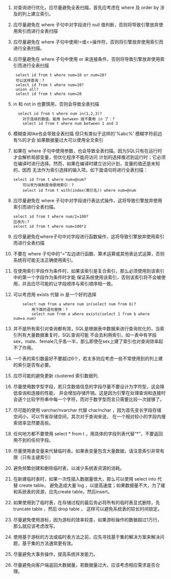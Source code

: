 1. 对查询进行优化，应尽量避免全表扫描，首先应考虑在 where 及 order by 涉及的列上建立索引。

2. 应尽量避免在 where 子句中对字段进行 null 值判断，否则将导致引擎放弃使用索引而进行全表扫描

3. 应尽量避免在 where 子句中使用!=或<>操作符，否则将引擎放弃使用索引而进行全表扫描。

4. 应尽量避免在 where 子句中使用 or 来连接条件，否则将导致引擎放弃使用索引而进行全表扫描
   ```aidl
    select id from t where num=10 or num=20? 
    可以这样查询：? 
    select id from t where num=10? 
    union all? 
    select id from t where num=20
    ```
5. in 和 not in 也要慎用，否则会导致全表扫描
    ```aidl
      select id from t where num in(1,2,3)? 
        对于连续的数值，能用 between 就不要用 in 了：? 
        select id from t where num between 1 and 3
    ```
6. 模糊查询like也会导致全表扫描 但只有类似于这样的'%abc%' 模糊字符前边有%的才会
    如果数据量过大可以使用全文索引
7. 如果在 where 子句中使用参数，也会导致全表扫描。因为SQL只有在运行时才会解析局部变量，但优化程序不能将访问
    计划的选择推迟到运行时；它必须在编译时进行选择。然而，如果在编译时建立访问计划，变量的值还是未知的，因而
    无法作为索引选择的输入项。如下面语句将进行全表扫描：
    ```aidl
    select id from t where num=@num? 
        可以改为强制查询使用索引：? 
        select id from t with(index(索引名)) where num=@num
    ```

8. 应尽量避免在 where 子句中对字段进行表达式操作，这将导致引擎放弃使用索引而进行全表扫描。
    ```aidl
    select id from t where num/2=100? 
    应改为:? 
    select id from t where num=100*2
    ```
9. 应尽量避免在where子句中对字段进行函数操作，这将导致引擎放弃使用索引而进行全表扫描

10. 不要在 where 子句中的“=”左边进行函数、算术运算或其他表达式运算，否则系统将可能无法正确使用索引。

11. 在使用索引字段作为条件时，如果该索引是复合索引，那么必须使用到该索引中的第一个字段作为条件时才能
    保证系统使用该索引，否则该索引将不会被使用，并且应尽可能的让字段顺序与索引顺序相一致。

12. 可以考虑用 exists 代替 in 是一个好的选择
    ```aidl
        select num from a where num in(select num from b)? 
            用下面的语句替换：? 
            select num from a where exists(select 1 from b where num=a.num)
    ```

13. 并不是所有索引对查询都有效，SQL是根据表中数据来进行查询优化的，当索引列有大量数据重复时，SQL查询可能
    不会去利用索引，如一表中有字段sex，male、female几乎各一半，那么即使在sex上建了索引也对查询效率起不了作用。

14. 一个表的索引数最好不要超过6个，若太多则应考虑一些不常使用到的列上建的索引是否有必要。

15. 应尽可能的避免更新 clustered 索引数据列.

16. 尽量使用数字型字段，若只含数值信息的字段尽量不要设计为字符型，这会降低查询和连接的性能，
    并会增加存储开销。这是因为引擎在处理查询和连接时会逐个比较字符串中每一个字符，而对于数字型而言只需要比较一次就够了。
    
17. 尽可能的使用 varchar/nvarchar 代替 char/nchar ，因为首先变长字段存储空间小，可以节省存储空间，其次对于查询来说，
    在一个相对较小的字段内搜索效率显然要高些。

18. 任何地方都不要使用 select * from t ，用具体的字段列表代替“*”，不要返回用不到的任何字段。

19. 尽量使用表变量来代替临时表。如果表变量包含大量数据，请注意索引非常有限（只有主键索引）

20. 避免频繁创建和删除临时表，以减少系统表资源的消耗。

21. 在新建临时表时，如果一次性插入数据量很大，那么可以使用 select into 代替 create table，
    避免造成大量 log ，以提高速度；如果数据量不大，为了缓和系统表的资源，应先create table，然后insert。
    
22.  如果使用到了临时表，在存储过程的最后务必将所有的临时表显式删除，先 truncate table ，然后 drop table ，
      这样可以避免系统表的较长时间锁定。

23. 尽量避免使用游标，因为游标的效率较差，如果游标操作的数据超过1万行，那么就应该考虑改写。

24. 使用基于游标的方法或临时表方法之前，应先寻找基于集的解决方案来解决问题，基于集的方法通常更有效。

25. 尽量避免大事务操作，提高系统并发能力。 
 
26. 尽量避免向客户端返回大数据量，若数据量过大，应该考虑相应需求是否合理。
    
